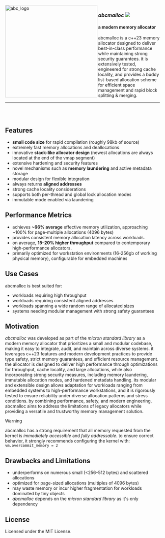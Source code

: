 <img align="left" style="width:300px" src="https://github.com/user-attachments/assets/0a2fc934-93dc-448e-860f-56f9334a0946" alt="abc_logo" width="300"/> 

<div align="left">

### *abcmalloc*  <img src="https://img.shields.io/badge/version-indev-green">

#### a modern memory allocator
abcmalloc is a c++23 memory allocator designed to deliver best-in-class performance while maintaining strong security guarantees. it is extensively tested, engineered for strong cache locality, and provides a buddy list–based allocation scheme for efficient space management and rapid block splitting & merging.

</div>



------

<br/>

<br/>



Features
--------
 - **small code size** for rapid compilation (roughly 98kb of source)
 - extremely fast memory allocations and deallocations
 - innovative **stack-like allocator design** (newest allocations are always located at the end of the vmap segment)
 - extensive hardening and security features
 - novel mechanisms such as **memory laundering** and active metadata storage
 - modular design for flexible integration
 - always returns **aligned addresses**
 - strong cache locality considerations
 - supports both per-thread and global lock allocation modes
 - immutable mode enabled via laundering

Performance Metrics
-------------------
- achieves **~66% average** effective memory utilization, approaching ~100% for page-multiple allocations (4096 bytes)
- provides consistent memory allocation latency across workloads.
- on average, **15–20% higher throughput** compared to contemporary high-performance allocators.
- primarily optimized for workstation environments (16-256gb of working physical memory), configurable for embedded machines

Use Cases
----------

abcmalloc is best suited for:

 - workloads requiring high throughput
 - workloads requiring consistent aligned addresses
 - workloads spanning a wide random range of allocated sizes
 - systems needing modular management with strong safety guarantees


Motivation
----------

<p align="justify"> 

*abcmalloc* was developed as part of the *micron standard library* as a modern memory allocator that prioritizes a small and modular codebase, making it easy to integrate, audit, and maintain across diverse systems. it leverages c++23 features and modern development practices to provide type safety, strict memory guarantees, and efficient resource management. the allocator is designed to deliver high performance through optimizations for throughput, cache locality, and large allocations, while also incorporating strong security measures, including memory laundering, immutable allocation modes, and hardened metadata handling. its modular and extensible design allows adaptation for workloads ranging from embedded systems to high-performance workstations, and it is rigorously tested to ensure reliability under diverse allocation patterns and stress conditions. by combining performance, safety, and modern engineering, abcmalloc aims to address the limitations of legacy allocators while providing a versatile and trustworthy memory management solution.

<p align="justify"> 

> [!WARNING]
> abcmalloc has a strong requirement that all memory requested from the kernel is *immediately accessible* and *fully addressable*. to ensure correct behavior, it strongly recommends configuring the kernel with:
> ``` vm.overcommit_memory = 2 ```

Drawbacks and Limitations
--------------------------
- underperforms on numerous small (<256–512 bytes) and scattered allocations
- optimized for page-sized allocations (multiples of 4096 bytes)
- may waste memory or incur higher fragmentation for workloads dominated by tiny objects
- *abcmalloc* depends on the *micron standard library* as it's only dependency
  
 

## License
Licensed under the MIT License.
